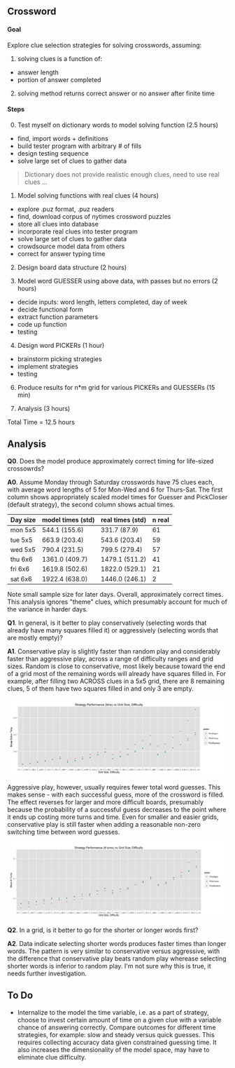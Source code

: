 ## Crossword

#### Goal
Explore clue selection strategies for solving crosswords, assuming:

1. solving clues is a function of:
 * answer length 
 * portion of answer completed

2. solving method returns correct answer or no answer after finite time


#### Steps

0. Test myself on dictionary words to model solving function (2.5 hours)
 * find, import words + definitions
 * build tester program with arbitrary # of fills
 * design testing sequence
 * solve large set of clues to gather data

> Dictionary does not provide realistic enough clues, need to use real clues ...

1. Model solving functions with real clues (4 hours)
 * explore .puz format, .puz readers
 * find, download corpus of nytimes crossword puzzles
 * store all clues into database
 * incorporate real clues into tester program
 * solve large set of clues to gather data
 * crowdsource model data from others
 * correct for answer typing time

2. Design board data structure (2 hours)

3. Model word GUESSER using above data, with passes but no errors (2 hours)
 * decide inputs: word length, letters completed, day of week
 * decide functional form
 * extract function parameters
 * code up function
 * testing
 
4. Design word PICKERs (1 hour)
 * brainstorm picking strategies
 * implement strategies
 * testing

6. Produce results for n*m grid for various PICKERs and GUESSERs (15 min)

7. Analysis (3 hours)

Total Time = 12.5 hours

Analysis
--------

**Q0**. Does the model produce approximately correct timing for life-sized crossowrds?

**A0**. Assume Monday through Saturday crosswords have 75 clues each, with average word lengths of 5 for Mon-Wed and 6 for Thurs-Sat. The first column shows appropriately scaled model times for Guesser and PickCloser (default strategy), the second column shows actual times.

| Day size | model times (std) | real times (std) | n real |
-----------|-------------------|------------------|---------
| mon  5x5 | 544.1 (155.6)     | 331.7 (87.9)     |  61    |
| tue  5x5 | 663.9 (203.4)     | 543.6 (203.4)    |  59    |
| wed  5x5 | 790.4 (231.5)     | 799.5 (279.4)    |  57    |
| thu  6x6 | 1361.0 (409.7)    | 1479.1 (511.2)   |  41    |
| fri  6x6 | 1619.8 (502.6)    | 1822.0 (529.1)   |  21    |
| sat  6x6 | 1922.4 (638.0)    | 1446.0 (246.1)   |  2     |

Note small sample size for later days. Overall, approximately correct times. This analysis ignores "theme" clues, which presumably account for much of the variance in harder days.

**Q1**. In general, is it better to play conservatively (selecting words that already have many squares filled it) or aggressively (selecting words that are mostly empty)?

**A1**. Conservative play is slightly faster than random play and considerably faster than aggressive play, across a range of difficulty ranges and grid sizes. Random is close to conservative, most likely because toward the end of a grid most of the remaining words will already have squares filled in. For example, after filling two ACROSS clues in a 5x5 grid, there are 8 remaining clues, 5 of them have two squares filled in and only 3 are empty.

![Performance Time Chart](https://github.com/nsrivast/crossword/blob/master/figures/perf_times.png)

Aggressive play, however, usually requires fewer total word guesses. This makes sense - with each successful guess, more of the crossword is filled. The effect reverses for larger and more difficult boards, presumably because the probability of a successful guess decreases to the point where it ends up costing more turns and time. Even for smaller and easier grids, conservative play is still faster when adding a reasonable non-zero switching time between word guesses. 


![Performance Turns Chart](https://github.com/nsrivast/crossword/blob/master/figures/perf_turns.png)

**Q2**. In a grid, is it better to go for the shorter or longer words first?

**A2**. Data indicate selecting shorter words produces faster times than longer words. The pattern is very similar to conservative versus aggressive, with the difference that conservative play beats random play wherease selecting shorter words is inferior to random play. I'm not sure why this is true, it needs further investigation.

To Do
-------
- Internalize to the model the time variable, i.e. as a part of strategy, choose to invest certain amount of time on a given clue with a variable chance of answering correctly. Compare outcomes for different time strategies, for example: slow and steady versus quick guesses. This requires collecting accuracy data given constrained guessing time. It also increases the dimensionality of the model space, may have to eliminate clue difficulty.
